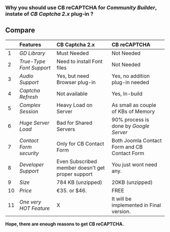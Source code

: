 ### Why you should use **CB reCAPTCHA** for _Community Builder_, instate of _CB Captcha 2.x_ plug-in ? ###

## Compare ##

|   | **Features**  | **CB Captcha 2.x** | **CB reCAPTCHA** |
|:--|:--------------|:-------------------|:-----------------|
| 1 | _GD Library_ | Must Needed | Not Needed |
| 2 | _True-Type Font Support_ | Need to install Font files | Not Needed |
| 3 | _Audio Support_ | Yes, but need Browser plug-in | Yes, no addition plug-in needed |
| 4 | _Captcha Refresh_ | Not available | Yes, In-build |
| 5 | _Complex Session_ | Heavy Load on Server | As small as couple of KBs of Memory |
| 6 | _Huge Server Load_ | Bad for Shared Servers | 90% process is done by _Google Server_ |
| 7 | _Contact Form security_ | Only for CB Contact Form | Both Joomla Contact Form and CB Contact Form |
| 8 | _Developer Support_ | Even Subscribed member doesn't get proper support | You just wont need any. |
| 9 | _Size_ | 784 KB (unzipped) | 20KB (unzipped) |
| 10 | _Price_| €35. or $46. | FREE |
| 11 | _One very HOT Feature_| X | It will be implemented in Final version. |


**Hope, there are enough reasons to get CB reCAPTCHA.**